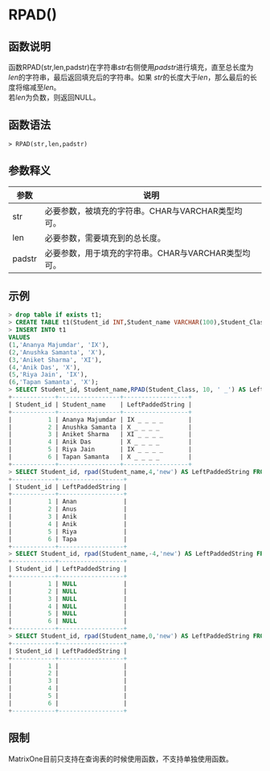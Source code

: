 # **RPAD()**

## **函数说明**

函数RPAD(str,len,padstr)在字符串*str*右侧使用*padstr*进行填充，直至总长度为*len*的字符串，最后返回填充后的字符串。如果 *str*的长度大于*len*，那么最后的长度将缩减至*len*。  
若*len*为负数，则返回NULL。

## **函数语法**

```
> RPAD(str,len,padstr)
```

## **参数释义**
|  参数   | 说明  |
|  ----  | ----  |
| str |必要参数，被填充的字符串。CHAR与VARCHAR类型均可。|
| len |必要参数，需要填充到的总长度。  |
| padstr |必要参数，用于填充的字符串。CHAR与VARCHAR类型均可。|



## **示例**

```sql
> drop table if exists t1;
> CREATE TABLE t1(Student_id INT,Student_name VARCHAR(100),Student_Class CHAR(20));
> INSERT INTO t1
VALUES
(1,'Ananya Majumdar', 'IX'),
(2,'Anushka Samanta', 'X'),
(3,'Aniket Sharma', 'XI'),
(4,'Anik Das', 'X'),
(5,'Riya Jain', 'IX'),
(6,'Tapan Samanta', 'X');
> SELECT Student_id, Student_name,RPAD(Student_Class, 10, ' _') AS LeftPaddedString FROM t1;
+------------+-----------------+------------------+
| Student_id | Student_name    | LeftPaddedString |
+------------+-----------------+------------------+
|          1 | Ananya Majumdar | IX _ _ _ _       |
|          2 | Anushka Samanta | X _ _ _ _        |
|          3 | Aniket Sharma   | XI _ _ _ _       |
|          4 | Anik Das        | X _ _ _ _        |
|          5 | Riya Jain       | IX _ _ _ _       |
|          6 | Tapan Samanta   | X _ _ _ _        |
+------------+-----------------+------------------+
> SELECT Student_id, rpad(Student_name,4,'new') AS LeftPaddedString FROM t1;
+------------+------------------+
| Student_id | LeftPaddedString |
+------------+------------------+
|          1 | Anan             |
|          2 | Anus             |
|          3 | Anik             |
|          4 | Anik             |
|          5 | Riya             |
|          6 | Tapa             |
+------------+------------------+
> SELECT Student_id, rpad(Student_name,-4,'new') AS LeftPaddedString FROM t1;
+------------+------------------+
| Student_id | LeftPaddedString |
+------------+------------------+
|          1 | NULL             |
|          2 | NULL             |
|          3 | NULL             |
|          4 | NULL             |
|          5 | NULL             |
|          6 | NULL             |
+------------+------------------+
> SELECT Student_id, rpad(Student_name,0,'new') AS LeftPaddedString FROM t1;
+------------+------------------+
| Student_id | LeftPaddedString |
+------------+------------------+
|          1 |                  |
|          2 |                  |
|          3 |                  |
|          4 |                  |
|          5 |                  |
|          6 |                  |
+------------+------------------+
```


## **限制**
MatrixOne目前只支持在查询表的时候使用函数，不支持单独使用函数。
